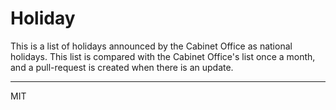 Holiday
===

This is a list of holidays announced by the Cabinet Office as national holidays. This list
is compared with the Cabinet Office's list once a month, and a pull-request is created when
there is an update.

---
MIT

